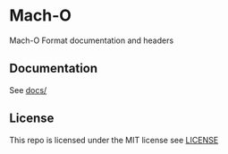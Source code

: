 # Mach-O
Mach-O Format documentation and headers

## Documentation
See [docs/](https://github.com/OpenAppleProject/Mach-O/tree/main/docs/)

## License
This repo is licensed under the MIT license see [LICENSE](https://github.com/OpenAppleProject/Mach-O/tree/main/LICENSE)
